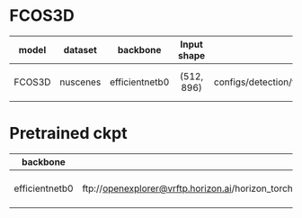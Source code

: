 # FCOS3D
|   model               |  dataset |   backbone     |   Input shape      |   config  |  ckpt download        |  demo download       |
| :----------:          | :-------:|  :--------:    |  :------------:    | :------:  |  :--------:           | :--------:           |
|   FCOS3D              | nuscenes | efficientnetb0 |   (512, 896)     | configs/detection/fcos3d/fcos3d_efficientnetb0_nuscenes.py | wget -c ftp://openexplorer@vrftp.horizon.ai/horizon_torch_samples/3.0.32/py310/modelzoo/qat_origin_modelzoo/fcos3d_efficientnetb0_nuscenes/* --ftp-password='c5R,2!pG' | wget -c ftp://openexplorer@vrftp.horizon.ai/horizon_torch_samples/3.0.32/py310/demo/fcos3d_efficientnetb0_nuscenes/* --ftp-password='c5R,2!pG' |

# Pretrained ckpt
|   backbone         |  ckpt download |
| :----------:       |  :-----------: |
| efficientnetb0     |  wget -c ftp://openexplorer@vrftp.horizon.ai/horizon_torch_samples/3.0.32/py310/modelzoo/qat_origin_modelzoo/fcos3d_efficientnetb0_nuscenes_pretrain/* --ftp-password='c5R,2!pG' |